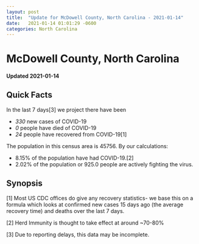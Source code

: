```yaml
---
layout: post
title:  "Update for McDowell County, North Carolina - 2021-01-14"
date:   2021-01-14 01:01:29 -0600
categories: North Carolina
---
```


# McDowell County, North Carolina
#### Updated 2021-01-14

## Quick Facts

In the last 7 days[3] we project there have been
- *330* new cases of COVID-19
- *0* people have died of COVID-19
- *24* people have recovered from COVID-19[1]

The population in this census area is 45756. By our calculations:
- 8.15% of the population have had COVID-19.[2]
- 2.02% of the population or 925.0 people are actively fighting the virus.

## Synopsis




[1] Most US CDC offices do give any recovery statistics- we base this on a formula which looks at confirmed new cases
15 days ago (the average recovery time) and deaths over the last 7 days.

[2] Herd Immunity is thought to take effect at around ~70-80%

[3] Due to reporting delays, this data may be incomplete.
 
    